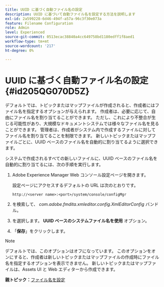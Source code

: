 ```yaml
---
title: UUID に基づく自動ファイル名の設定
description: UUID に基づいて自動ファイル名を設定する方法を説明します
exl-id: 2a599228-6d46-494f-a57a-96c3f30e073a
feature: Filename Configuration
role: Admin
level: Experienced
source-git-commit: 0513ecac38840a4cc649758bd1180edff1f8aed1
workflow-type: tm+mt
source-wordcount: '217'
ht-degree: 0%

---
```


# UUID に基づく自動ファイル名の設定 {#id205QG070D5Z}

デフォルトでは、トピックまたはマップファイルが作成されると、作成者にはファイル名を指定するオプションが与えられます。 作成者は、必要に応じて、自由にファイル名を割り当てることができます。 ただし、これにより不整合が生じる可能性があり、大規模なドキュメントシステムでは様々なファイル名を見ることができます。 管理者は、作成者がシステム内で作成するファイルに対してファイル名を割り当てることを制限できます。 新しいトピックまたはマップファイルごとに、UUID ベースのファイル名を自動的に割り当てるように選択できます。

システムで作成されるすべての新しいファイルに、UUID ベースのファイル名を自動的に割り当てるには、次の手順を実行します。

1. Adobe Experience Manager Web コンソール設定ページを開きます。

   設定ページにアクセスするデフォルトの URL は次のとおりです。

   ```http
   http://<server name>:<port>/system/console/configMgr
   ```

1. を検索して、 *com.adobe.fmdita.xmleditor.config.XmlEditorConfig* バンドル。

1. を選択します。 **UUID ベースのシステムファイル名を使用** オプション。

1. 「**保存**」をクリックします。


>[!NOTE]
>
> デフォルトでは、このオプションはオフになっています。 このオプションをオンにすると、作成者は新しいトピックまたはマップファイルの作成時にファイル名を指定するオプションを表示できません。 新しいトピックまたはマップファイルは、Assets UI と Web エディターから作成できます。

**親トピック：**[&#x200B;ファイル名を設定](conf-file-names.md)
